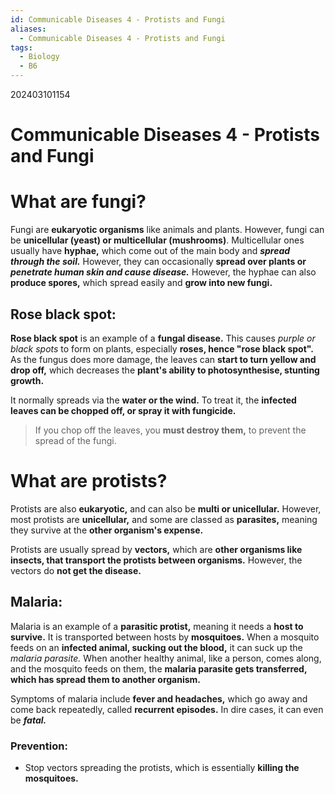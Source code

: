 ```yaml
---
id: Communicable Diseases 4 - Protists and Fungi
aliases:
  - Communicable Diseases 4 - Protists and Fungi
tags:
  - Biology
  - B6
---
```

202403101154

# Communicable Diseases 4 - Protists and Fungi

# What are fungi? 

Fungi are **eukaryotic organisms** like animals and plants. However, fungi can be
**unicellular (yeast) or multicellular (mushrooms)**. Multicellular ones usually have **hyphae,** which come out of the main body and ***spread through the soil.*** However, they can occasionally **spread over plants or *penetrate human skin and cause disease.*** 
However, the hyphae can also **produce spores,** which spread easily and **grow into new fungi.** 

## Rose black spot:

**Rose black spot** is an example of a **fungal disease.** This causes *purple or black spots* to form on plants, especially **roses, hence "rose black spot".** As the fungus does more damage, the leaves can **start to turn yellow and drop off,** which decreases the **plant's ability to photosynthesise, stunting growth.** 

It normally spreads via the **water or the wind.** To treat it, the **infected leaves can be chopped off, or spray it with fungicide.** 

> If you chop off the leaves, you **must destroy them,** to prevent the spread of the fungi.

# What are protists?

Protists are also **eukaryotic,** and can also be **multi or unicellular.** However, most protists are **unicellular,** and some are classed as **parasites,** meaning they survive at the **other organism's expense.** 

Protists are usually spread by **vectors,** which are **other organisms like insects, that transport the protists between organisms.** However, the vectors do **not get the disease.** 

## Malaria:

Malaria is an example of a **parasitic protist,** meaning it needs a **host to survive.** It is transported between hosts by **mosquitoes.** When a mosquito feeds on an **infected animal, sucking out the blood,** it can suck up the *malaria parasite.* When another healthy animal, like a person, comes along, and the mosquito feeds on them, the **malaria parasite gets transferred, which has spread them to another organism.**

Symptoms of malaria include **fever and headaches,** which go away and come back repeatedly, called **recurrent episodes.** In dire cases, it can even be ***fatal.*** 

### Prevention:

- Stop vectors spreading the protists, which is essentially **killing the mosquitoes.** 
